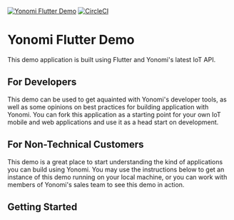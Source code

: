 [![Yonomi Flutter Demo][demo-shield]][yonomi]
[![CircleCI][circle-shield]][circle-pipeline]

# Yonomi Flutter Demo

This demo application is built using Flutter and Yonomi's latest IoT API.

## For Developers

This demo can be used to get aquainted with Yonomi's developer tools, as well as some opinions on best practices for building application with Yonomi. You can fork this application as a starting point for your own IoT mobile and web applications and use it as a head start on development.

## For Non-Technical Customers

This demo is a great place to start understanding the kind of applications you can build using Yonomi. You may use the instructions below to get an instance of this demo running on your local machine, or you can work with members of Yonomi's sales team to see this demo in action.

## Getting Started


[yonomi]: https://www.yonomi.co/
[demo-shield]: https://img.shields.io/badge/Yonomi-Flutter_Demo-lightgrey.svg?colorA=ffd500&colorB=5c5c5c
[circle-shield]: https://circleci.com/gh/Yonomi/yonomi-flutter-demo/tree/main.svg?style=shield&circle-token=a80bb5eb3849cd3201f9f8c612aceaa09a4ded09
[circle-pipeline]: https://app.circleci.com/pipelines/github/Yonomi/yonomi-flutter-demo
